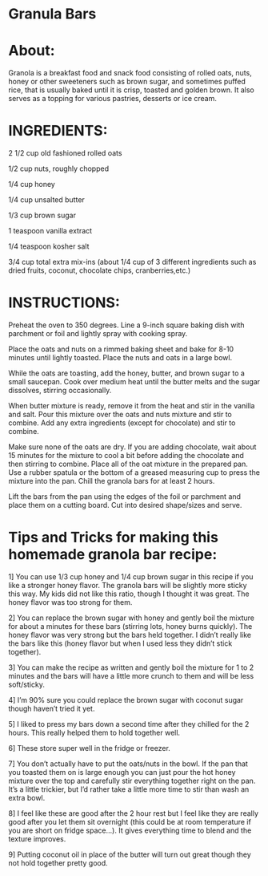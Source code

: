 # Granula Bars

# About:
Granola is a breakfast food and snack food consisting of rolled oats, nuts, honey or other sweeteners such as 
brown sugar, and sometimes puffed rice, that is usually baked until it is crisp, toasted and golden brown. It also
serves as a topping for various pastries, desserts or ice cream.

# INGREDIENTS:

2 1/2 cup old fashioned rolled oats

1/2 cup nuts, roughly chopped

1/4 cup honey

1/4 cup unsalted butter

1/3 cup brown sugar

1 teaspoon vanilla extract

1/4 teaspoon kosher salt

3/4 cup total extra mix-ins (about 1/4 cup of 3 different ingredients such as dried fruits, coconut, chocolate chips,
cranberries,etc.)

# INSTRUCTIONS:

Preheat the oven to 350 degrees. Line a 9-inch square baking dish with parchment or foil and lightly spray with 
cooking spray.

Place the oats and nuts on a rimmed baking sheet and bake for 8-10 minutes until lightly toasted. Place the nuts
 and oats in a large bowl.

While the oats are toasting, add the honey, butter, and brown sugar to a small saucepan. Cook over medium heat until
 the butter melts and the sugar dissolves, stirring occasionally.

When butter mixture is ready, remove it from the heat and stir in the vanilla and salt. Pour this mixture over the oats
 and nuts mixture and stir to combine. Add any extra ingredients (except for chocolate) and stir to combine. 

Make sure none of the oats are dry.
If you are adding chocolate, wait about 15 minutes for the mixture to cool a bit before adding the chocolate and
 then stirring to combine.
Place all of the oat mixture in the prepared pan. Use a rubber spatula or the bottom of a greased measuring cup to press 
the mixture into the pan. Chill the granola bars for at least 2 hours. 

Lift the bars from the pan using the edges of the foil or parchment and place them on a cutting board. 
Cut into desired shape/sizes and serve.

# Tips and Tricks for making this homemade granola bar recipe:

1] You can use 1/3 cup honey and 1/4 cup brown sugar in this recipe if you like a stronger honey flavor. 
   The granola bars will be slightly more sticky this way. My kids did not like this ratio, though I 
   thought it was great. The honey flavor was too strong for them.

2] You can replace the brown sugar with honey and gently boil the mixture for about a minutes for these
   bars (stirring lots, honey burns quickly). The honey flavor was very strong but the bars held together. 
   I didn’t really like the bars like this (honey flavor but when I used less they didn’t stick together).

3] You can make the recipe as written and gently boil the mixture for 1 to 2 minutes and the bars will have 
   a little more crunch to them and will be less soft/sticky.

4] I’m 90% sure you could replace the brown sugar with coconut sugar though haven’t tried it yet.

5] I liked to press my bars down a second time after they chilled for the 2 hours. This really helped them 
   to hold together well.

6] These store super well in the fridge or freezer.

7] You don’t actually have to put the oats/nuts in the bowl. If the pan that you toasted them on is large 
   enough you can just pour the hot honey mixture over the top and carefully stir everything together right 
   on the pan. It’s a little trickier, but I’d rather take a little more time to stir than wash an extra bowl.

8] I feel like these are good after the 2 hour rest but I feel like they are really good after you let them sit
  overnight (this could be at room temperature if you are short on fridge space…). It gives everything time to 
  blend and the texture improves.

9] Putting coconut oil in place of the butter will turn out great though they not hold together pretty good.
